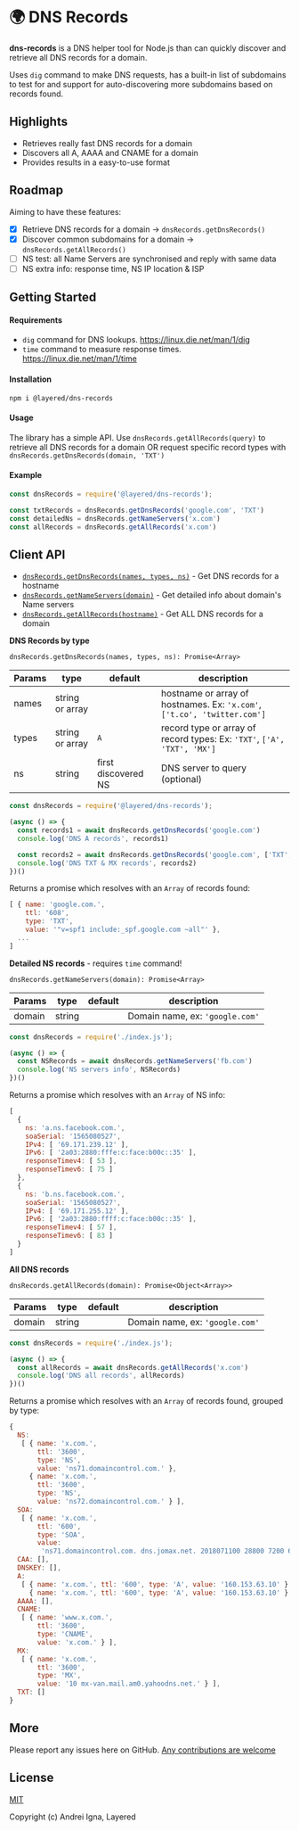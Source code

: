 # 🌍 DNS Records

**dns-records** is a DNS helper tool for Node.js than can quickly discover and retrieve all DNS records for a domain.

Uses `dig` command to make DNS requests, has a built-in list of subdomains to test for and support for auto-discovering more subdomains based on records found.

## Highlights
* Retrieves really fast DNS records for a domain
* Discovers all A, AAAA and CNAME for a domain
* Provides results in a easy-to-use format

## Roadmap
Aiming to have these features:
- [x] Retrieve DNS records for a domain -> `dnsRecords.getDnsRecords()`
- [x] Discover common subdomains for a domain -> `dnsRecords.getAllRecords()`
- [ ] NS test: all Name Servers are synchronised and reply with same data
- [ ] NS extra info: response time, NS IP location & ISP

## Getting Started

#### Requirements

- `dig` command for DNS lookups. https://linux.die.net/man/1/dig
- `time` command to measure response times. https://linux.die.net/man/1/time

#### Installation

```npm i @layered/dns-records```

#### Usage
The library has a simple API.
Use `dnsRecords.getAllRecords(query)` to retrieve all DNS records for a domain OR request specific record types with `dnsRecords.getDnsRecords(domain, 'TXT')`

#### Example
```js
const dnsRecords = require('@layered/dns-records');

const txtRecords = dnsRecords.getDnsRecords('google.com', 'TXT')
const detailedNs = dnsRecords.getNameServers('x.com')
const allRecords = dnsRecords.getAllRecords('x.com')
```

## Client API
- [`dnsRecords.getDnsRecords(names, types, ns)`](#dns-records-by-type) - Get DNS records for a hostname
- [`dnsRecords.getNameServers(domain)`](#detailed-ns-records) - Get detailed info about domain's Name servers
- [`dnsRecords.getAllRecords(hostname)`](#all-dns-records) - Get ALL DNS records for a domain

**DNS Records by type**

`dnsRecords.getDnsRecords(names, types, ns): Promise<Array>`

|Params|type|default|description|
|-----|---|---|---|
|names|string or array|   |hostname or array of hostnames. Ex: `'x.com'`, `['t.co', 'twitter.com']`|
|types|string or array|`A`|record type or array of record types: Ex: `'TXT'`, `['A', 'TXT', 'MX']`|
|ns   |string|first discovered NS|DNS server to query (optional)|

```js
const dnsRecords = require('@layered/dns-records');

(async () => {
  const records1 = await dnsRecords.getDnsRecords('google.com')
  console.log('DNS A records', records1)

  const records2 = await dnsRecords.getDnsRecords('google.com', ['TXT', 'MX'])
  console.log('DNS TXT & MX records', records2)
})()
```
Returns a promise which resolves with an `Array` of records found:
```js
[ { name: 'google.com.',
    ttl: '608',
    type: 'TXT',
    value: '"v=spf1 include:_spf.google.com ~all"' },
  ...
]
```


**Detailed NS records** - requires `time` command!

`dnsRecords.getNameServers(domain): Promise<Array>`

|Params|type|default|description|
|-----|---|---|---|
|domain|string|   |Domain name, ex: `'google.com'`|

```js
const dnsRecords = require('./index.js');

(async () => {
  const NSRecords = await dnsRecords.getNameServers('fb.com')
  console.log('NS servers info', NSRecords)
})()
```
Returns a promise which resolves with an `Array` of NS info:
```js
[
  {
    ns: 'a.ns.facebook.com.',
    soaSerial: '1565080527',
    IPv4: [ '69.171.239.12' ],
    IPv6: [ '2a03:2880:fffe:c:face:b00c::35' ],
    responseTimev4: [ 53 ],
    responseTimev6: [ 75 ]
  },
  {
    ns: 'b.ns.facebook.com.',
    soaSerial: '1565080527',
    IPv4: [ '69.171.255.12' ],
    IPv6: [ '2a03:2880:ffff:c:face:b00c::35' ],
    responseTimev4: [ 57 ],
    responseTimev6: [ 83 ]
  }
]
```


**All DNS records**

`dnsRecords.getAllRecords(domain): Promise<Object<Array>>`

|Params|type|default|description|
|-----|---|---|---|
|domain|string|   |Domain name, ex: `'google.com'`|

```js
const dnsRecords = require('./index.js');

(async () => {
  const allRecords = await dnsRecords.getAllRecords('x.com')
  console.log('DNS all records', allRecords)
})()
```
Returns a promise which resolves with an `Array` of records found, grouped by type:
```js
{
  NS:
   [ { name: 'x.com.',
       ttl: '3600',
       type: 'NS',
       value: 'ns71.domaincontrol.com.' },
     { name: 'x.com.',
       ttl: '3600',
       type: 'NS',
       value: 'ns72.domaincontrol.com.' } ],
  SOA:
   [ { name: 'x.com.',
       ttl: '600',
       type: 'SOA',
       value:
        'ns71.domaincontrol.com. dns.jomax.net. 2018071100 28800 7200 604800 600' } ],
  CAA: [],
  DNSKEY: [],
  A:
   [ { name: 'x.com.', ttl: '600', type: 'A', value: '160.153.63.10' },
     { name: 'x.com.', ttl: '600', type: 'A', value: '160.153.63.10' } ],
  AAAA: [],
  CNAME:
   [ { name: 'www.x.com.',
       ttl: '3600',
       type: 'CNAME',
       value: 'x.com.' } ],
  MX:
   [ { name: 'x.com.',
       ttl: '3600',
       type: 'MX',
       value: '10 mx-van.mail.am0.yahoodns.net.' } ],
  TXT: []
}
```

## More

Please report any issues here on GitHub.
[Any contributions are welcome](CONTRIBUTING.md)

## License

[MIT](http://opensource.org/licenses/MIT)

Copyright (c) Andrei Igna, Layered
